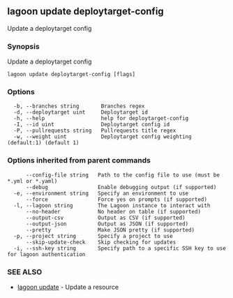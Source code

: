 ## lagoon update deploytarget-config

Update a deploytarget config

### Synopsis

Update a deploytarget config

```
lagoon update deploytarget-config [flags]
```

### Options

```
  -b, --branches string       Branches regex
  -d, --deploytarget uint     Deploytarget id
  -h, --help                  help for deploytarget-config
  -I, --id uint               Deploytarget config id
  -P, --pullrequests string   Pullrequests title regex
  -w, --weight uint           Deploytarget config weighting (default:1) (default 1)
```

### Options inherited from parent commands

```
      --config-file string   Path to the config file to use (must be *.yml or *.yaml)
      --debug                Enable debugging output (if supported)
  -e, --environment string   Specify an environment to use
      --force                Force yes on prompts (if supported)
  -l, --lagoon string        The Lagoon instance to interact with
      --no-header            No header on table (if supported)
      --output-csv           Output as CSV (if supported)
      --output-json          Output as JSON (if supported)
      --pretty               Make JSON pretty (if supported)
  -p, --project string       Specify a project to use
      --skip-update-check    Skip checking for updates
  -i, --ssh-key string       Specify path to a specific SSH key to use for lagoon authentication
```

### SEE ALSO

* [lagoon update](lagoon_update.md)	 - Update a resource

